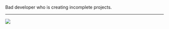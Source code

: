 Bad developer who is  creating incomplete projects.


---
[![](https://visitcount.itsvg.in/api?id=somespi&icon=6&color=4)](https://visitcount.itsvg.in)

